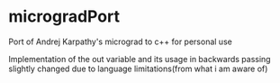# microgradPort
 Port of Andrej Karpathy's micrograd to c++ for personal use
 
Implementation of the out variable and its usage in backwards passing slightly changed due to language limitations(from what i am aware of)

